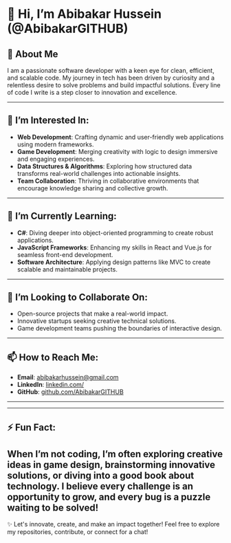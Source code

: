 # 👋 Hi, I’m **Abibakar Hussein** (@AbibakarGITHUB)

## 🚀 About Me
I am a passionate software developer with a keen eye for clean, efficient, and scalable code. My journey in tech has been driven by curiosity and a relentless desire to solve problems and build impactful solutions. Every line of code I write is a step closer to innovation and excellence.

---

## 👀 I’m Interested In:
- **Web Development**: Crafting dynamic and user-friendly web applications using modern frameworks.
- **Game Development**: Merging creativity with logic to design immersive and engaging experiences.
- **Data Structures & Algorithms**: Exploring how structured data transforms real-world challenges into actionable insights.
- **Team Collaboration**: Thriving in collaborative environments that encourage knowledge sharing and collective growth.

---

## 🌱 I’m Currently Learning:
- **C#**: Diving deeper into object-oriented programming to create robust applications.
- **JavaScript Frameworks**: Enhancing my skills in React and Vue.js for seamless front-end development.
- **Software Architecture**: Applying design patterns like MVC to create scalable and maintainable projects.

---

## 💞️ I’m Looking to Collaborate On:
- Open-source projects that make a real-world impact.
- Innovative startups seeking creative technical solutions.
- Game development teams pushing the boundaries of interactive design.

---

## 📫 How to Reach Me:
- **Email**: [abibakarhussein@gmail.com](abibakarhussein@gmail.com)
- **LinkedIn**: [linkedin.com/](https://www.linkedin.com/in/abibakar-hussein-468174209/) 
- **GitHub**: [github.com/AbibakarGITHUB](https://github.com/AbibakarGITHUB)  

---


---

## ⚡ Fun Fact:  
When I’m not coding, I’m often exploring creative ideas in game design, brainstorming innovative solutions, or diving into a good book about technology. I believe every challenge is an opportunity to grow, and every bug is a puzzle waiting to be solved!
---

✨ Let's innovate, create, and make an impact together! Feel free to explore my repositories, contribute, or connect for a chat!
